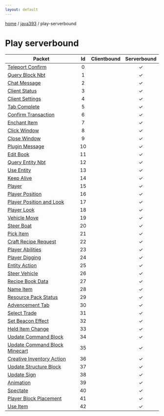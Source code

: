 ```yaml
---
layout: default
---
```


[home](/)  /  [java393](/protocol/java393)  /  play-serverbound

# Play serverbound

Packet | Id | Clientbound | Serverbound
---|:---:|:---:|:---:
[Teleport Confirm](play_serverbound/teleport-confirm) | 0 |   | ✓
[Query Block Nbt](play_serverbound/query-block-nbt) | 1 |   | ✓
[Chat Message](play_serverbound/chat-message) | 2 |   | ✓
[Client Status](play_serverbound/client-status) | 3 |   | ✓
[Client Settings](play_serverbound/client-settings) | 4 |   | ✓
[Tab Complete](play_serverbound/tab-complete) | 5 |   | ✓
[Confirm Transaction](play_serverbound/confirm-transaction) | 6 |   | ✓
[Enchant Item](play_serverbound/enchant-item) | 7 |   | ✓
[Click Window](play_serverbound/click-window) | 8 |   | ✓
[Close Window](play_serverbound/close-window) | 9 |   | ✓
[Plugin Message](play_serverbound/plugin-message) | 10 |   | ✓
[Edit Book](play_serverbound/edit-book) | 11 |   | ✓
[Query Entity Nbt](play_serverbound/query-entity-nbt) | 12 |   | ✓
[Use Entity](play_serverbound/use-entity) | 13 |   | ✓
[Keep Alive](play_serverbound/keep-alive) | 14 |   | ✓
[Player](play_serverbound/player) | 15 |   | ✓
[Player Position](play_serverbound/player-position) | 16 |   | ✓
[Player Position and Look](play_serverbound/player-position-and-look) | 17 |   | ✓
[Player Look](play_serverbound/player-look) | 18 |   | ✓
[Vehicle Move](play_serverbound/vehicle-move) | 19 |   | ✓
[Steer Boat](play_serverbound/steer-boat) | 20 |   | ✓
[Pick Item](play_serverbound/pick-item) | 21 |   | ✓
[Craft Recipe Request](play_serverbound/craft-recipe-request) | 22 |   | ✓
[Player Abilities](play_serverbound/player-abilities) | 23 |   | ✓
[Player Digging](play_serverbound/player-digging) | 24 |   | ✓
[Entity Action](play_serverbound/entity-action) | 25 |   | ✓
[Steer Vehicle](play_serverbound/steer-vehicle) | 26 |   | ✓
[Recipe Book Data](play_serverbound/recipe-book-data) | 27 |   | ✓
[Name Item](play_serverbound/name-item) | 28 |   | ✓
[Resource Pack Status](play_serverbound/resource-pack-status) | 29 |   | ✓
[Advencement Tab](play_serverbound/advencement-tab) | 30 |   | ✓
[Select Trade](play_serverbound/select-trade) | 31 |   | ✓
[Set Beacon Effect](play_serverbound/set-beacon-effect) | 32 |   | ✓
[Held Item Change](play_serverbound/held-item-change) | 33 |   | ✓
[Update Command Block](play_serverbound/update-command-block) | 34 |   | ✓
[Update Command Block Minecart](play_serverbound/update-command-block-minecart) | 35 |   | ✓
[Creative Inventory Action](play_serverbound/creative-inventory-action) | 36 |   | ✓
[Update Structure Block](play_serverbound/update-structure-block) | 37 |   | ✓
[Update Sign](play_serverbound/update-sign) | 38 |   | ✓
[Animation](play_serverbound/animation) | 39 |   | ✓
[Spectate](play_serverbound/spectate) | 40 |   | ✓
[Player Block Placement](play_serverbound/player-block-placement) | 41 |   | ✓
[Use Item](play_serverbound/use-item) | 42 |   | ✓
